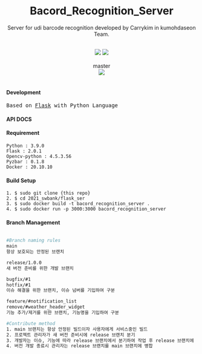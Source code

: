 <div align="center">
    <br/>
    <h1>Bacord_Recognition_Server</h1>
    <p>Server for udi barcode recognition developed by Carrykim in kumohdaseon Team.</p><br/>
    <img src="https://forthebadge.com/images/badges/built-with-love.svg">
    <img src="https://forthebadge.com/images/badges/fo-real.svg">
    <br/>
    <br/>
    master<br/>
    <img src="https://semaphoreci.com/api/v1/foryou8033j/kumohtime_v2/branches/master/badge.svg">
    <br/>
    <br/>
</div>

#### Development
<pre class="highlight highlight-html">
Based on <a href="">Flask</a> with Python Language
</pre>

#### API DOCS

#### Requirement
```
Python : 3.9.0 
Flask : 2.0.1
Opencv-python : 4.5.3.56
Pyzbar : 0.1.8
Docker : 20.10.10
```

#### Build Setup
```
1. $ sudo git clone {this repo}
2. $ cd 2021_swbank/flask_ser
3. $ sudo docker build -t bacord_recognition_server .
4. $ sudo docker run -p 3000:3000 bacord_recognition_server
```

#### Branch Management
```bash

#Branch naming rules
main
항상 보호되는 안정된 브랜치

release/1.0.0
새 버전 준비를 위한 개발 브랜치

bugfix/#1
hotfix/#1
이슈 해결을 위한 브랜치, 이슈 넘버를 기입하여 구분

feature/#notification_list
remove/#weather_header_widget
기능 추가/제거를 위한 브랜치, 기능명을 기입하여 구분

#Contribute method
1. main 브랜치는 항상 안정된 빌드이자 사용자에게 서비스중인 빌드
2. 프로젝트 관리자가 새 버전 준비시에 release 브랜치 분기
3. 개발자는 이슈, 기능에 따라 release 브랜치에서 분기하여 작업 후 release 브랜치에 Pull request
4. 버전 개발 종료시 관리자는 release 브랜치를 main 브랜치에 병합

```
